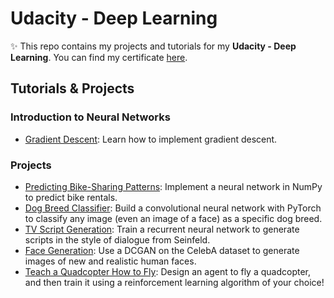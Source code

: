 # Udacity - Deep Learning

✨ This repo contains my projects and tutorials for my **Udacity - Deep Learning**. You can find my certificate [here](https://graduation.udacity.com/confirm/9JE55AA).

## Tutorials & Projects
### Introduction to Neural Networks
* [Gradient Descent](/gradient-descent): Learn how to implement gradient descent.

### Projects
* [Predicting Bike-Sharing Patterns](/first-neural-network): Implement a neural network in NumPy to predict bike rentals.
* [Dog Breed Classifier](/dog-breed-classifier): Build a convolutional neural network with PyTorch to classify any image (even an image of a face) as a specific dog breed.
* [TV Script Generation](/tv-script-generation): Train a recurrent neural network to generate scripts in the style of dialogue from Seinfeld.
* [Face Generation](/face-generation): Use a DCGAN on the CelebA dataset to generate images of new and realistic human faces.
* [Teach a Quadcopter How to Fly](/flying-quadcopter): Design an agent to fly a quadcopter, and then train it using a reinforcement learning algorithm of your choice!